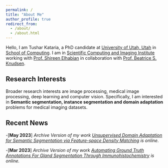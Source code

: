 ```yaml
---
permalink: /
title: "About Me"
author_profile: true
redirect_from: 
  - /about/
  - /about.html
---
```



Hello, I am Tushar Kataria, a PhD candidate at [University of Utah, Utah](https://www.utah.edu/) in [School of Computing](https://www.cs.utah.edu/). I am in [Scientific Computing and Imaging Institute](https://www.sci.utah.edu/) working with [Prof. Shireen Elhabian](https://www.sci.utah.edu/~shireen/) in collaboration with [Prof. Beatrice S. Knudsen](https://healthcare.utah.edu/fad/mddetail.php?physicianID=u6028236#tabAcademic). 

Research Interests
------
Broader research interests are image processing, medical image processing, deep learning and computer vision. Specifically, I am interested in **Semantic segmentation, instance segmentation and domain adaptation** problems for medical imaging datasets. 

Recent News
------
-[**May 2023**] *Archive Version of my work [Unsupervised Domain Adaptation for Semantic Segmentation via Feature-space Density Matching](https://arxiv.org/abs/2305.05789) is online.*

-[**Mar 2023**] *Archive Version of my work [Automating Ground Truth Annotations For Gland Segmentation Through Immunohistochemistry](https://www.researchsquare.com/article/rs-2600534/v1) is online.*






